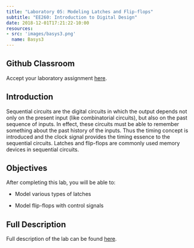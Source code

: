 ```yaml
---
title: "Laboratory 05: Modeling Latches and Flip-flops"
subtitle: "EE260: Introduction to Digital Design"
date: 2018-12-01T17:21:22-10:00
resources:
- src: 'images/basys3.png'
  name: Basys3
---
```

## Github Classroom
Accept your laboratory assignment [here](TBD).

## Introduction
Sequential circuits are the digital circuits in which the output depends not only on the present input (like
combinatorial circuits), but also on the past sequence of inputs. In effect, these circuits must be able to
remember something about the past history of the inputs. Thus the timing concept is introduced and the
clock signal provides the timing essence to the sequential circuits. Latches and flip-flops are commonly
used memory devices in sequential circuits.

## Objectives

After completing this lab, you will be able to:

- Model various types of latches

- Model flip-flops with control signals

## Full Description

Full description of the lab can be found [here](https://www.xilinx.com/support/documentation/university/Vivado-Teaching/HDL-Design/2015x/Verilog/docs-pdf/lab5.pdf).
